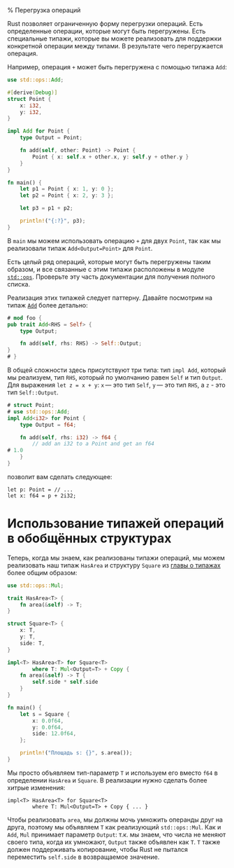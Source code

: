 % Перегрузка операций

Rust позволяет ограниченную форму перегрузки операций. Есть определенные
операции, которые могут быть перегружены. Есть специальные типажи, которые вы
можете реализовать для поддержки конкретной операции между типами. В результате
чего перегружается операция.

Например, операция `+` может быть перегружена с помощью типажа `Add`:

```rust
use std::ops::Add;

#[derive(Debug)]
struct Point {
    x: i32,
    y: i32,
}

impl Add for Point {
    type Output = Point;

    fn add(self, other: Point) -> Point {
        Point { x: self.x + other.x, y: self.y + other.y }
    }
}

fn main() {
    let p1 = Point { x: 1, y: 0 };
    let p2 = Point { x: 2, y: 3 };

    let p3 = p1 + p2;

    println!("{:?}", p3);
}
```

В `main` мы можем использовать операцию `+` для двух `Point`, так как мы
реализовали типаж `Add<Output=Point>` для `Point`.

Есть целый ряд операций, которые могут быть перегружены таким образом, и все
связанные с этим типажи расположены в модуле [`std::ops`][stdops]. Проверьте эту
часть документации для получения полного списка.

[stdops]: http://doc.rust-lang.org/std/ops/index.html

Реализация этих типажей следует паттерну. Давайте посмотрим на типаж
[`Add`][add] более детально:

```rust
# mod foo {
pub trait Add<RHS = Self> {
    type Output;

    fn add(self, rhs: RHS) -> Self::Output;
}
# }
```

[add]: http://doc.rust-lang.org/std/ops/trait.Add.html

В общей сложности здесь присутствуют три типа: тип `impl Add`, который мы
реализуем, тип `RHS`, который по умолчанию равен `Self` и тип `Output`. Для
выражения `let z = x + y`: `x` — это тип `Self`, `y` — это тип `RHS`, а `z` -
это тип `Self::Output`.

```rust
# struct Point;
# use std::ops::Add;
impl Add<i32> for Point {
    type Output = f64;

    fn add(self, rhs: i32) -> f64 {
        // add an i32 to a Point and get an f64
# 1.0
    }
}
```

позволит вам сделать следующее:

```rust,ignore
let p: Point = // ...
let x: f64 = p + 2i32;
```

# Использование типажей операций в обобщённых структурах

Теперь, когда мы знаем, как реализованы типажи операций, мы можем реализовать
наш типаж `HasArea` и структуру `Square` из [главы о типажах][traits] более
общим образом:

[traits]: traits.html

```rust
use std::ops::Mul;

trait HasArea<T> {
    fn area(&self) -> T;
}

struct Square<T> {
    x: T,
    y: T,
    side: T,
}

impl<T> HasArea<T> for Square<T>
        where T: Mul<Output=T> + Copy {
    fn area(&self) -> T {
        self.side * self.side
    }
}

fn main() {
    let s = Square {
        x: 0.0f64,
        y: 0.0f64,
        side: 12.0f64,
    };

    println!("Площадь s: {}", s.area());
}
```

Мы просто объявляем тип-параметр `T` и используем его вместо `f64` в определении
`HasArea` и `Square`. В реализации нужно сделать более хитрые изменения:

```ignore
impl<T> HasArea<T> for Square<T>
        where T: Mul<Output=T> + Copy { ... }
```

Чтобы реализовать `area`, мы должны мочь умножить операнды друг на друга,
поэтому мы объявляем `T` как реализующий `std::ops::Mul`. Как и `Add`, `Mul`
принимает параметр `Output`: т.к. мы знаем, что числа не меняют своего типа,
когда их умножают, `Output` также объявлен как `T`. `T` также должен
поддерживать копирование, чтобы Rust не пытался переместить `self.side` в
возвращаемое значение.
